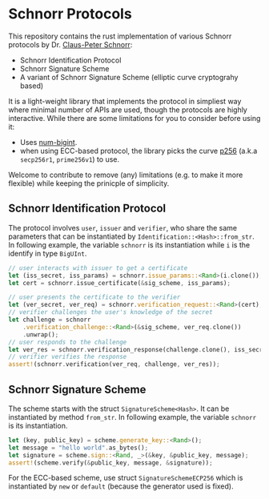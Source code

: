 # Schnorr Protocols

This repository contains the rust implementation of various Schnorr protocols by Dr. [Claus-Peter Schnorr](https://en.wikipedia.org/wiki/Claus_P._Schnorr):
- Schnorr Identification Protocol
- Schnorr Signature Scheme
- A variant of Schnorr Signature Scheme (elliptic curve cryptograhy based)

It is a light-weight library that implements the protocol in simpliest way where minimal number of APIs are used, though the protocols are highly interactive.
While there are some limitations for you to consider before using it:
- Uses [num-bigint](https://crates.io/crates/num-bigint).
- when using ECC-based protocol, the library picks the curve [p256](https://crates.io/crates/p256) (a.k.a `secp256r1`, `prime256v1`) to use.

Welcome to contribute to remove (any) limitations (e.g. to make it more flexible) while keeping the prinicple of simplicity.

## Schnorr Identification Protocol

The protocol involves `user`, `issuer` and `verifier`, who share the same parameters that can be instantiated by `Identification::<Hash>::from_str`. In following example, the variable `schnorr` is its instantiation while `i` is the identify in type `BigUInt`.

```rust
// user interacts with issuer to get a certificate
let (iss_secret, iss_params) = schnorr.issue_params::<Rand>(i.clone());
let cert = schnorr.issue_certificate(&sig_scheme, iss_params);

// user presents the certificate to the verifier
let (ver_secret, ver_req) = schnorr.verification_request::<Rand>(cert);
// verifier challenges the user's knowledge of the secret
let challenge = schnorr
    .verification_challenge::<Rand>(&sig_scheme, ver_req.clone())
    .unwrap();
// user responds to the challenge
let ver_res = schnorr.verification_response(challenge.clone(), iss_secret, ver_secret);
// verifier verifies the response
assert!(schnorr.verification(ver_req, challenge, ver_res));
```

## Schnorr Signature Scheme

The scheme starts with the struct `SignatureScheme<Hash>`. It can be instantiated by method `from_str`. In following example, the variable `schnorr` is its instantiation.

```rust
let (key, public_key) = scheme.generate_key::<Rand>();
let message = "hello world".as_bytes();
let signature = scheme.sign::<Rand, _>(&key, &public_key, message);
assert!(scheme.verify(&public_key, message, &signature));
```

For the ECC-based scheme, use struct `SignatureSchemeECP256` which is instantiated by `new` or `default` (because the generator used is fixed).

